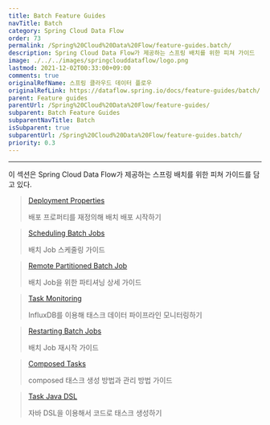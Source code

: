 ```yaml
---
title: Batch Feature Guides
navTitle: Batch
category: Spring Cloud Data Flow
order: 73
permalink: /Spring%20Cloud%20Data%20Flow/feature-guides.batch/
description: Spring Cloud Data Flow가 제공하는 스프링 배치를 위한 피쳐 가이드
image: ./../../images/springclouddataflow/logo.png
lastmod: 2021-12-02T00:33:00+09:00
comments: true
originalRefName: 스프링 클라우드 데이터 플로우
originalRefLink: https://dataflow.spring.io/docs/feature-guides/batch/
parent: Feature guides
parentUrl: /Spring%20Cloud%20Data%20Flow/feature-guides/
subparent: Batch Feature Guides
subparentNavTitle: Batch
isSubparent: true
subparentUrl: /Spring%20Cloud%20Data%20Flow/feature-guides.batch/
priority: 0.3
---
```


---

이 섹션은 Spring Cloud Data Flow가 제공하는 스프링 배치를 위한 피쳐 가이드를 담고 있다.

> [Deployment Properties](../feature-guides.batch.deployment-properties)
>
> 배포 프로퍼티를 재정의해 배치 배포 시작하기

> [Scheduling Batch Jobs](../feature-guides.batch.scheduling)
>
> 배치 Job 스케줄링 가이드

> [Remote Partitioned Batch Job](../feature-guides.batch.partitioning)
>
> 배치 Job을 위한 파티셔닝 상세 가이드

> [Task Monitoring](../feature-guides.batch.monitoring)
>
> InfluxDB를 이용해 태스크 데이터 파이프라인 모니터링하기

> [Restarting Batch Jobs](../feature-guides.batch.restarting)
>
> 배치 Job 재시작 가이드

> [Composed Tasks](../feature-guides.batch.composed-task)
>
> composed 태스크 생성 방법과 관리 방법 가이드

> [Task Java DSL](../feature-guides.batch.java-dsl)
>
> 자바 DSL을 이용해서 코드로 태스크 생성하기